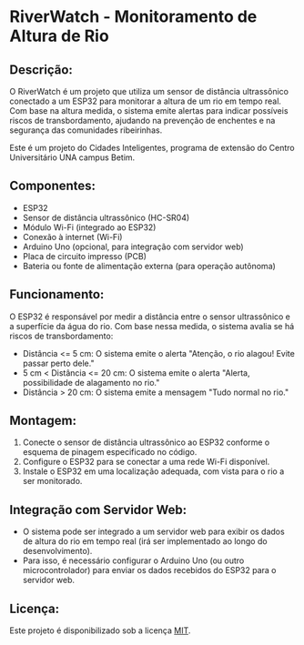 # RiverWatch - Monitoramento de Altura de Rio

## Descrição:

O RiverWatch é um projeto que utiliza um sensor de distância ultrassônico conectado a um ESP32 para monitorar a altura de um rio em tempo real. Com base na altura medida, o sistema emite alertas para indicar possíveis riscos de transbordamento, ajudando na prevenção de enchentes e na segurança das comunidades ribeirinhas.

Este é um projeto do Cidades Inteligentes, programa de extensão do Centro Universitário UNA campus Betim.

## Componentes:

- ESP32
- Sensor de distância ultrassônico (HC-SR04)
- Módulo Wi-Fi (integrado ao ESP32)
- Conexão à internet (Wi-Fi)
- Arduino Uno (opcional, para integração com servidor web)
- Placa de circuito impresso (PCB)
- Bateria ou fonte de alimentação externa (para operação autônoma)

## Funcionamento:

O ESP32 é responsável por medir a distância entre o sensor ultrassônico e a superfície da água do rio. Com base nessa medida, o sistema avalia se há riscos de transbordamento:

- Distância <= 5 cm: O sistema emite o alerta "Atenção, o rio alagou! Evite passar perto dele."
- 5 cm < Distância <= 20 cm: O sistema emite o alerta "Alerta, possibilidade de alagamento no rio."
- Distância > 20 cm: O sistema emite a mensagem "Tudo normal no rio."

## Montagem:

1. Conecte o sensor de distância ultrassônico ao ESP32 conforme o esquema de pinagem especificado no código.
2. Configure o ESP32 para se conectar a uma rede Wi-Fi disponível.
3. Instale o ESP32 em uma localização adequada, com vista para o rio a ser monitorado.

## Integração com Servidor Web:

- O sistema pode ser integrado a um servidor web para exibir os dados de altura do rio em tempo real (irá ser implementado ao longo do desenvolvimento).
- Para isso, é necessário configurar o Arduino Uno (ou outro microcontrolador) para enviar os dados recebidos do ESP32 para o servidor web.

## Licença:

Este projeto é disponibilizado sob a licença [MIT](https://opensource.org/licenses/MIT).

